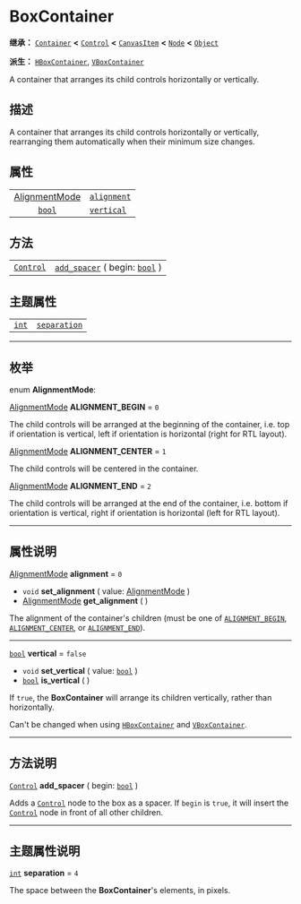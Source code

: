 <!-- ⚠ 请勿编辑本文件 ⚠ -->
<!-- 本文档使用脚本从 WeDot 引擎源码仓库生成。 -->
<!-- 生成脚本：https://github.com/WeDot-Engine/WeDot/tree/4.3/doc/tools/make_md.py； -->
<!-- 原文件：https://github.com/WeDot-Engine/WeDot/tree/4.3/doc/classes/BoxContainer.xml。 -->

<div id="_class_boxcontainer"></div>

# BoxContainer

**继承：** [`Container`](class_container.md) **<** [`Control`](class_control.md) **<** [`CanvasItem`](class_canvasitem.md) **<** [`Node`](class_node.md) **<** [`Object`](class_object.md)

**派生：** [`HBoxContainer`](class_hboxcontainer.md), [`VBoxContainer`](class_vboxcontainer.md)

A container that arranges its child controls horizontally or vertically.

## 描述

A container that arranges its child controls horizontally or vertically, rearranging them automatically when their minimum size changes.

## 属性

|||
|:-:|:--|
| [AlignmentMode](#enum_boxcontainer_alignmentmode) | [`alignment`](#class_boxcontainer_property_alignment) | ``0``     |
| [`bool`](class_bool.md)                           | [`vertical`](#class_boxcontainer_property_vertical)   | ``false`` |

## 方法

|||
|:-:|:--|
| [`Control`](class_control.md) | [`add_spacer`](#class_boxcontainer_method_add_spacer) ( begin: [`bool`](class_bool.md) ) |

## 主题属性

|||
|:-:|:--|
| [`int`](class_int.md) | [`separation`](#class_boxcontainer_theme_constant_separation) | ``4`` |

<!-- rst-class:: classref-section-separator -->

---

## 枚举

<div id="_class_enum_boxcontainer_alignmentmode"></div>

enum **AlignmentMode**: <div id="enum_boxcontainer_alignmentmode"></div>

<div id="_class_boxcontainer_constant_alignment_begin"></div>

[AlignmentMode](#enum_boxcontainer_alignmentmode) **ALIGNMENT_BEGIN** = ``0``

The child controls will be arranged at the beginning of the container, i.e. top if orientation is vertical, left if orientation is horizontal (right for RTL layout).

<div id="_class_boxcontainer_constant_alignment_center"></div>

[AlignmentMode](#enum_boxcontainer_alignmentmode) **ALIGNMENT_CENTER** = ``1``

The child controls will be centered in the container.

<div id="_class_boxcontainer_constant_alignment_end"></div>

[AlignmentMode](#enum_boxcontainer_alignmentmode) **ALIGNMENT_END** = ``2``

The child controls will be arranged at the end of the container, i.e. bottom if orientation is vertical, right if orientation is horizontal (left for RTL layout).

<!-- rst-class:: classref-section-separator -->

---

## 属性说明

<div id="_class_boxcontainer_property_alignment"></div>

[AlignmentMode](#enum_boxcontainer_alignmentmode) **alignment** = ``0`` <div id="class_boxcontainer_property_alignment"></div>

- `void` **set_alignment** ( value: [AlignmentMode](#enum_boxcontainer_alignmentmode) )
- [AlignmentMode](#enum_boxcontainer_alignmentmode) **get_alignment** ( )

The alignment of the container's children (must be one of [`ALIGNMENT_BEGIN`](#class_boxcontainer_constant_alignment_begin), [`ALIGNMENT_CENTER`](#class_boxcontainer_constant_alignment_center), or [`ALIGNMENT_END`](#class_boxcontainer_constant_alignment_end)).

<!-- rst-class:: classref-item-separator -->

---

<div id="_class_boxcontainer_property_vertical"></div>

[`bool`](class_bool.md) **vertical** = ``false`` <div id="class_boxcontainer_property_vertical"></div>

- `void` **set_vertical** ( value: [`bool`](class_bool.md) )
- [`bool`](class_bool.md) **is_vertical** ( )

If `true`, the **BoxContainer** will arrange its children vertically, rather than horizontally.

Can't be changed when using [`HBoxContainer`](class_hboxcontainer.md) and [`VBoxContainer`](class_vboxcontainer.md).

<!-- rst-class:: classref-section-separator -->

---

## 方法说明

<div id="_class_boxcontainer_method_add_spacer"></div>

[`Control`](class_control.md) **add_spacer** ( begin: [`bool`](class_bool.md) )<div id="class_boxcontainer_method_add_spacer"></div>

Adds a [`Control`](class_control.md) node to the box as a spacer. If `begin` is `true`, it will insert the [`Control`](class_control.md) node in front of all other children.

<!-- rst-class:: classref-section-separator -->

---

## 主题属性说明

<div id="_class_boxcontainer_theme_constant_separation"></div>

[`int`](class_int.md) **separation** = ``4`` <div id="class_boxcontainer_theme_constant_separation"></div>

The space between the **BoxContainer**'s elements, in pixels.

[^virtual]: 本方法通常需要用户覆盖才能生效。
[^const]: 本方法无副作用，不会修改该实例的任何成员变量。
[^vararg]: 本方法除了能接受在此处描述的参数外，还能够继续接受任意数量的参数。
[^constructor]: 本方法用于构造某个类型。
[^static]: 调用本方法无需实例，可直接使用类名进行调用。
[^operator]: 本方法描述的是使用本类型作为左操作数的有效运算符。
[^bitfield]: 这个值是由下列位标志构成位掩码的整数。
[^void]: 无返回值。
